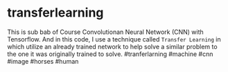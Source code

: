 # transferlearning
This is sub bab of Course Convolutionan Neural Network (CNN) with Tensorflow. And in this code, I use a technique called `Transfer Learning` in which utilize an already trained network to help solve a similar problem to the one it was originally trained to solve. #tranferlarning #machine #cnn #image #horses #human
